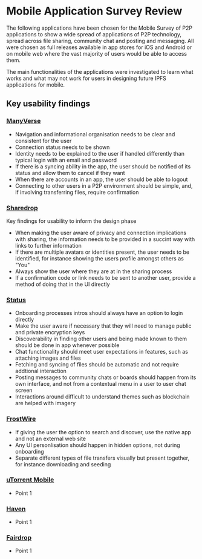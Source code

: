 # Mobile Application Survey Review

The following applications have been chosen for the Mobile Survey of P2P applications to show a wide spread of applications of P2P technology, spread across file sharing, community chat and posting and messaging. All were chosen as full releases available in app stores for iOS and Android or on mobile web where the vast majority of users would be able to access them.

The main functionalities of the applications were investigated to learn what works and what may not work for users in designing future IPFS applications for mobile.

## Key usability findings

### [ManyVerse](manyverse.md)

* Navigation and informational organisation needs to be clear and consistent for the user
* Connection status needs to be shown
* Identity needs to be explained to the user if handled differently than typical login with an email and password
* If there is a syncing ability in the app, the user should be notified of its status and allow them to cancel if they want
* When there are accounts in an app, the user should be able to logout
* Connecting to other users in a P2P environment should be simple, and, if involving transferring files, require confirmation

### [Sharedrop](sharedrop.io.md)

Key findings for usability to inform the design phase

* When making the user aware of privacy and connection implications with sharing, the information needs to be provided in a succint way with links to further information
* If there are multiple avatars or identities present, the user needs to be identified, for instance showing the users profile amongst others as "You"
* Always show the user where they are at in the sharing process
* If a confirmation code or link needs to be sent to another user, provide a method of doing that in the UI directly

### [Status](status.md)

* Onboarding processes intros should always have an option to login directly
* Make the user aware if necessary that they will need to manage public and private encryption keys
* Discoverability in finding other users and being made known to them should be done in app whenever possible
* Chat functionality should meet user expectations in features, such as attaching images and files
* Fetching and syncing of files should be automatic and not require addtional interaction
* Posting messages to community chats or boards should happen from its own interface, and not from a contextual menu in a user to user chat screen
* Interactions around difficult to understand themes such as blockchain are helped with imagery

### [FrostWire](frostwire.md)

* If giving the user the option to search and discover, use the native app and not an external web site
* Any UI personlisation should happen in hidden options, not during onboarding
* Separate different types of file transfers visually but present together, for instance downloading and seeding 

### [uTorrent Mobile](utorrent-mobile.md)

* Point 1

### [Haven](haven.md)

* Point 1

### [Fairdrop](fairdrop.md)

* Point 1

